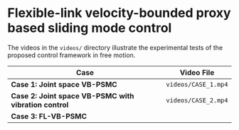 # Flexible-link velocity-bounded proxy based sliding mode control

The videos in the `videos/` directory illustrate the experimental tests of the proposed control framework in free motion.

| **Case**                          | **Video File**      |
|---------------------------------|---------------------|
| **Case 1: Joint space VB-PSMC** | `videos/CASE_1.mp4` |
| **Case 2: Joint space VB-PSMC with vibration control**| `videos/CASE_2.mp4` |
| **Case 3: FL-VB-PSMC** || `videos/CASE_3.mp4` |
